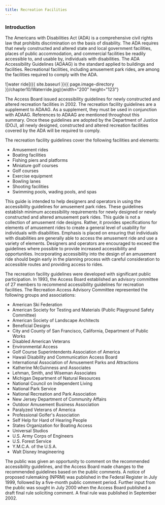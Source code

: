 ```yaml
---
title: Recreation Facilities
---
```

### Introduction

The Americans with Disabilities Act (ADA) is a comprehensive civil
rights law that prohibits discrimination on the basis of disability. The
ADA requires that newly constructed and altered state and local
government facilities, places of public accommodation, and commercial
facilities be readily accessible to, and usable by, individuals with
disabilities. The ADA Accessibility Guidelines (ADAAG) is the standard
applied to buildings and facilities. Recreational facilities, including
amusement park rides, are among the facilities required to comply with
the ADA.

![water
ride]({{ site.baseurl }}{{ page.image-directory }}/chapter10/Waterride.jpg){width="200"
height="123"}

The Access Board issued accessibility guidelines for newly constructed
and altered recreation facilities in 2002. The recreation facility
guidelines are a supplement to ADAAG. As a supplement, they must be used
in conjunction with ADAAG. References to ADAAG are mentioned throughout
this summary. Once these guidelines are adopted by the Department of
Justice (DOJ), all newly designed, constructed and altered recreation
facilities covered by the ADA will be required to comply.

The recreation facility guidelines cover the following facilities and
elements:

-   Amusement rides
-   Boating facilities
-   Fishing piers and platforms
-   Miniature golf courses
-   Golf courses
-   Exercise equipment
-   Bowling lanes
-   Shooting facilities
-   Swimming pools, wading pools, and spas

This guide is intended to help designers and operators in using the
accessibility guidelines for amusement park rides. These guidelines
establish minimum accessibility requirements for newly designed or newly
constructed and altered amusement park rides. This guide is not a
collection of amusement ride designs. Rather, it provides specifications
for elements of amusement rides to create a general level of usability
for individuals with disabilities. Emphasis is placed on ensuring that
individuals with disabilities are generally able to access the amusement
ride and use a variety of elements. Designers and operators are
encouraged to exceed the guidelines where possible to provide increased
accessibility and opportunities. Incorporating accessibility into the
design of an amusement ride should begin early in the planning process
with careful consideration to accessible routes and providing access to
rides.

The recreation facility guidelines were developed with significant
public participation. In 1993, the Access Board established an advisory
committee of 27 members to recommend accessibility guidelines for
recreation facilities. The Recreation Access Advisory Committee
represented the following groups and associations:

-   American Ski Federation
-   American Society for Testing and Materials (Public Playground Safety
    Committee)
-   American Society of Landscape Architects
-   Beneficial Designs
-   City and County of San Francisco, California, Department of Public
    Works
-   Disabled American Veterans
-   Environmental Access
-   Golf Course Superintendents Association of America
-   Hawaii Disability and Communication Access Board
-   International Association of Amusement Parks and Attractions
-   Katherine McGuinness and Associates
-   Lehman, Smith, and Wiseman Associates
-   Michigan Department of Natural Resources
-   National Council on Independent Living
-   National Park Service
-   National Recreation and Park Association
-   New Jersey Department of Community Affairs
-   Outdoor Amusement Business Association
-   Paralyzed Veterans of America
-   Professional Golfer's Association
-   Self Help for Hard of Hearing People
-   States Organization for Boating Access
-   Universal Studios
-   U.S. Army Corps of Engineers
-   U.S. Forest Service
-   Y.M.C.A. of the U.S.A.
-   Walt Disney Imagineering

The public was given an opportunity to comment on the recommended
accessibility guidelines, and the Access Board made changes to the
recommended guidelines based on the public comments. A notice of
proposed rulemaking (NPRM) was published in the Federal Register in July
1999, followed by a five-month public comment period. Further input from
the public was sought in July 2000 when the Access Board published a
draft final rule soliciting comment. A final rule was published in
September 2002.
